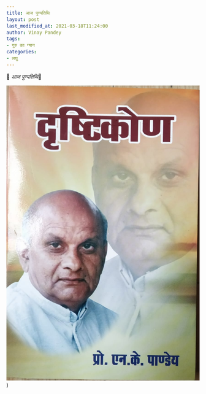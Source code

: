 ```yaml
---
title: आज पुण्यतिथि
layout: post
last_modified_at: 2021-03-18T11:24:00
author: Vinay Pandey
tags:
- गुरु का ग्यान
categories:
- लघु
---
```

🌷 *आज पुण्यतिथि*🌷


![IMG-20210318-WA0010.jpg](/images/IMG-20210318-WA0010.jpg))

